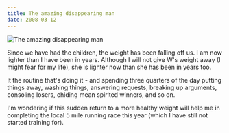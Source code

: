 ```yaml
---
title: The amazing disappearing man
date: 2008-03-12
---
```


![The amazing disappearing man](https://source.unsplash.com/7QCBakMyDCE/1600x900)

Since we have had the children, the weight has been falling off us. I am now lighter than I have been in years. Although I will not give W's weight away (I might fear for my life), she is lighter now than she has been in years too.

It the routine that's doing it - and spending three quarters of the day putting things away, washing things, answering requests, breaking up arguments, consoling losers, chiding mean spirited winners, and so on.

I'm wondering if this sudden return to a more healthy weight will help me in completing the local 5 mile running race this year (which I have still not started training for).
